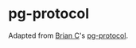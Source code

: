 # pg-protocol

Adapted from [Brian C](https://github.com/brianc)'s [pg-protocol](https://github.com/brianc/node-postgres/tree/master/packages/pg-protocol).

